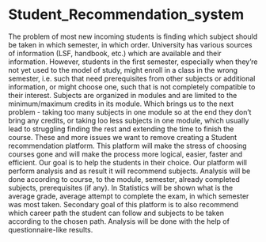 # Student_Recommendation_system

The problem of most new incoming students is finding which subject should be taken in which semester, in which order. University has various sources of information (LSF, handbook, etc.) which are available and their information. However, students in the first semester, especially when they’re not yet used to the model of study, might enroll in a class  in the wrong semester, i.e. such that need prerequisites from other subjects or additional information, or might choose one, such that is not completely compatible to their interest. Subjects are organized in modules and are limited to the minimum/maximum credits in its module. Which brings us to the next problem - taking too many subjects in one module so at the end they don’t bring any credits, or taking loo less subjects in one module, which usually lead to struggling finding the rest and extending the time to finish the course. These and more issues we want to remove creating a Student recommendation platform. This platform will make the stress of choosing courses gone and will make the process more logical, easier, faster and efficient.
	Our goal is to help the students in their choice. Our platform will perform analysis and as result it will recommend subjects. Analysis will be done according to course, to the module, semester, already completed subjects, prerequisites (if any). In Statistics will be shown what is the average grade, average attempt to complete the exam, in which semester was most taken. 
	Secondary goal of this platform is to also recommend which career path the student can follow and subjects to be taken according to the chosen path.  Analysis will be done with the help of questionnaire-like results. 

